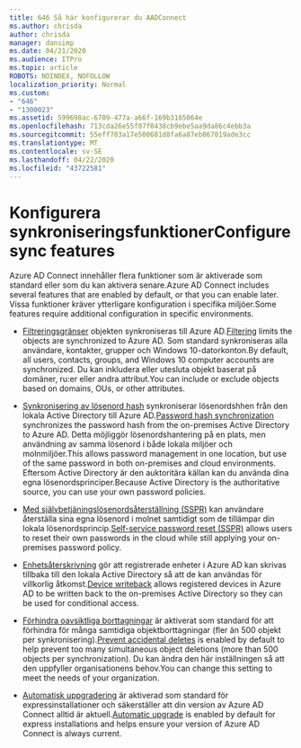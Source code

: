 ```yaml
---
title: 646 Så här konfigurerar du AADConnect
ms.author: chrisda
author: chrisda
manager: dansimp
ms.date: 04/21/2020
ms.audience: ITPro
ms.topic: article
ROBOTS: NOINDEX, NOFOLLOW
localization_priority: Normal
ms.custom:
- "646"
- "1300023"
ms.assetid: 599698ac-6709-477a-a66f-169b3165064e
ms.openlocfilehash: 713cda26e55f07f0438cb9ebe5aa9da86c4ebb3a
ms.sourcegitcommit: 55eff703a17e500681d8fa6a87eb067019ade3cc
ms.translationtype: MT
ms.contentlocale: sv-SE
ms.lasthandoff: 04/22/2020
ms.locfileid: "43722581"
---
```

# <a name="configure-sync-features"></a><span data-ttu-id="4a738-102">Konfigurera synkroniseringsfunktioner</span><span class="sxs-lookup"><span data-stu-id="4a738-102">Configure sync features</span></span>

<span data-ttu-id="4a738-103">Azure AD Connect innehåller flera funktioner som är aktiverade som standard eller som du kan aktivera senare.</span><span class="sxs-lookup"><span data-stu-id="4a738-103">Azure AD Connect includes several features that are enabled by default, or that you can enable later.</span></span> <span data-ttu-id="4a738-104">Vissa funktioner kräver ytterligare konfiguration i specifika miljöer.</span><span class="sxs-lookup"><span data-stu-id="4a738-104">Some features require additional configuration in specific environments.</span></span>

- <span data-ttu-id="4a738-105">[Filtreringsgränser](https://docs.microsoft.com/azure/active-directory/connect/active-directory-aadconnectsync-configure-filtering) objekten synkroniseras till Azure AD.</span><span class="sxs-lookup"><span data-stu-id="4a738-105">[Filtering](https://docs.microsoft.com/azure/active-directory/connect/active-directory-aadconnectsync-configure-filtering) limits the objects are synchronized to Azure AD.</span></span> <span data-ttu-id="4a738-106">Som standard synkroniseras alla användare, kontakter, grupper och Windows 10-datorkonton.</span><span class="sxs-lookup"><span data-stu-id="4a738-106">By default, all users, contacts, groups, and Windows 10 computer accounts are synchronized.</span></span> <span data-ttu-id="4a738-107">Du kan inkludera eller utesluta objekt baserat på domäner, ru:er eller andra attribut.</span><span class="sxs-lookup"><span data-stu-id="4a738-107">You can include or exclude objects based on domains, OUs, or other attributes.</span></span>

- <span data-ttu-id="4a738-108">[Synkronisering av lösenord hash](https://docs.microsoft.com/azure/active-directory/connect/active-directory-aadconnectsync-implement-password-hash-synchronization) synkroniserar lösenordshhen från den lokala Active Directory till Azure AD.</span><span class="sxs-lookup"><span data-stu-id="4a738-108">[Password hash synchronization](https://docs.microsoft.com/azure/active-directory/connect/active-directory-aadconnectsync-implement-password-hash-synchronization) synchronizes the password hash from the on-premises Active Directory to Azure AD.</span></span> <span data-ttu-id="4a738-109">Detta möjliggör lösenordshantering på en plats, men användning av samma lösenord i både lokala miljöer och molnmiljöer.</span><span class="sxs-lookup"><span data-stu-id="4a738-109">This allows password management in one location, but use of the same password in both on-premises and cloud environments.</span></span> <span data-ttu-id="4a738-110">Eftersom Active Directory är den auktoritära källan kan du använda dina egna lösenordsprinciper.</span><span class="sxs-lookup"><span data-stu-id="4a738-110">Because Active Directory is the authoritative source, you can use your own password policies.</span></span>

- <span data-ttu-id="4a738-111">[Med självbetjäningslösenordsåterställning (SSPR)](https://docs.microsoft.com/azure/active-directory/authentication/quickstart-sspr) kan användare återställa sina egna lösenord i molnet samtidigt som de tillämpar din lokala lösenordsprincip.</span><span class="sxs-lookup"><span data-stu-id="4a738-111">[Self-service password reset (SSPR)](https://docs.microsoft.com/azure/active-directory/authentication/quickstart-sspr) allows users to reset their own passwords in the cloud while still applying your on-premises password policy.</span></span>

- <span data-ttu-id="4a738-112">[Enhetsåterskrivning](https://docs.microsoft.com/azure/active-directory/connect/active-directory-aadconnect-feature-device-writeback) gör att registrerade enheter i Azure AD kan skrivas tillbaka till den lokala Active Directory så att de kan användas för villkorlig åtkomst.</span><span class="sxs-lookup"><span data-stu-id="4a738-112">[Device writeback](https://docs.microsoft.com/azure/active-directory/connect/active-directory-aadconnect-feature-device-writeback) allows registered devices in Azure AD to be written back to the on-premises Active Directory so they can be used for conditional access.</span></span>

- <span data-ttu-id="4a738-113">[Förhindra oavsiktliga borttagningar](https://docs.microsoft.com/azure/active-directory/connect/active-directory-aadconnectsync-feature-prevent-accidental-deletes) är aktiverat som standard för att förhindra för många samtidiga objektborttagningar (fler än 500 objekt per synkronisering).</span><span class="sxs-lookup"><span data-stu-id="4a738-113">[Prevent accidental deletes](https://docs.microsoft.com/azure/active-directory/connect/active-directory-aadconnectsync-feature-prevent-accidental-deletes) is enabled by default to help prevent too many simultaneous object deletions (more than 500 objects per synchronization).</span></span> <span data-ttu-id="4a738-114">Du kan ändra den här inställningen så att den uppfyller organisationens behov.</span><span class="sxs-lookup"><span data-stu-id="4a738-114">You can change this setting to meet the needs of your organization.</span></span>

- <span data-ttu-id="4a738-115">[Automatisk uppgradering](https://docs.microsoft.com/azure/active-directory/connect/active-directory-aadconnect-feature-automatic-upgrade) är aktiverad som standard för expressinstallationer och säkerställer att din version av Azure AD Connect alltid är aktuell.</span><span class="sxs-lookup"><span data-stu-id="4a738-115">[Automatic upgrade](https://docs.microsoft.com/azure/active-directory/connect/active-directory-aadconnect-feature-automatic-upgrade) is enabled by default for express installations and helps ensure your version of Azure AD Connect is always current.</span></span>
